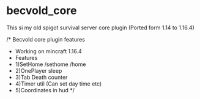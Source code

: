 # becvold_core
This si my old spigot survival server core plugin (Ported form 1.14 to 1.16.4)

/* Becvold core plugin features
* Working on mincraft 1.16.4
* Features
* 1)SetHome /sethome /home
* 2)OnePlayer sleep
* 3)Tab Death counter
* 4)Timer util (Can set day time etc)
* 5)Coordinates in hud
*/

